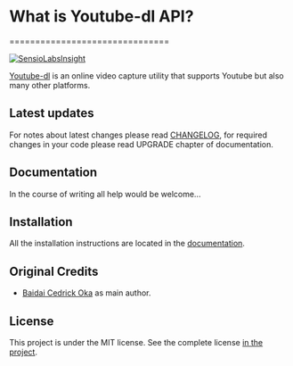 # What is Youtube-dl API?
===============================

[![SensioLabsInsight](https://insight.sensiolabs.com/projects/d89b21d3-f261-451c-8732-0c41cd6a5dc9/mini.png)](https://insight.sensiolabs.com/projects/d89b21d3-f261-451c-8732-0c41cd6a5dc9)

[Youtube-dl](https://doc.ubuntu-fr.org/youtube-dl) is an online video capture utility that supports Youtube but also many other platforms.

Latest updates
--------------

For notes about latest changes please read [CHANGELOG](CHANGELOG.md), for required changes in your code please read UPGRADE chapter of documentation.

Documentation
-------------

In the course of writing all help would be welcome...

Installation
------------

All the installation instructions are located in the [documentation](src/Resources/doc/index.md).

Original Credits
----------------

* [Baidai Cedrick Oka](https://github.com/CedrickOka) as main author.

License
-------

This project is under the MIT license. See the complete license [in the project](LICENSE).
